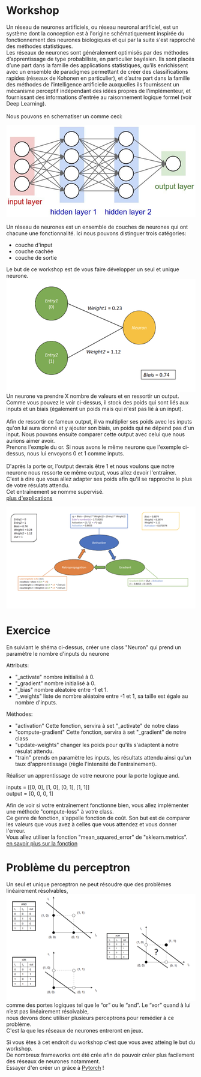 # Workshop

Un réseau de neurones artificiels, ou réseau neuronal artificiel, est un système dont la conception est à l'origine schématiquement inspirée du fonctionnement des neurones biologiques et qui par la suite s'est rapproché des méthodes statistiques.
<br/>
Les réseaux de neurones sont généralement optimisés par des méthodes d’apprentissage de type probabiliste, en particulier bayésien. Ils sont placés d’une part dans la famille des applications statistiques, qu’ils enrichissent avec un ensemble de paradigmes permettant de créer des classifications rapides (réseaux de Kohonen en particulier), et d’autre part dans la famille des méthodes de l’intelligence artificielle auxquelles ils fournissent un mécanisme perceptif indépendant des idées propres de l'implémenteur, et fournissant des informations d'entrée au raisonnement logique formel (voir Deep Learning).
<br/>
<br/>
Nous pouvons en schematiser un comme ceci:

![](reseau-de-neurones-fonctionnement.jpg)

Un réseau de neurones est un ensemble de couches de neurones qui ont chacune une fonctionnalité.
Ici nous pouvons distinguer trois catégories:
 - couche d'input
 - couche cachée
 - couche de sortie

Le but de ce workshop est de vous faire développer un seul et unique neurone.
<br />
![](neuron.png)
Un neurone va prendre X nombre de valeurs et en ressortir un output.
<br/>
Comme vous pouvez le voir ci-dessus, il stock des poids qui sont liés aux inputs et un biais (également un poids mais qui n'est pas lié à un input).
<br/>
<br/>
Afin de ressortir ce fameux output, il va multiplier ses poids avec les inputs qu'on lui aura donné
et y ajouter son biais, un poids qui ne dépend pas d'un input.
Nous pouvons ensuite comparer cette output avec celui que nous aurions aimer avoir.
<br/>
Prenons l'exmple du or. Si nous avons le même neurone que l'exemple ci-dessus, nous lui envoyons 0 et 1 comme inputs.
<br/>
<br/>
D'après la porte or, l'output devrais être 1 et nous voulons que notre neurone nous ressorte ce même output, vous allez devoir l'entraîner.
<br/>
C'est à dire que vous allez adapter ses poids afin qu'il se rapproche le plus de votre résulats attendu.
<br/>
Cet entraînement se nomme supervisé.
<br/>
[plus d'explications](https://likeabot.io/blog/apprentissage-supervise-et-non-supervise-machine-learning-ia)

![](neuron-fonctionnement.png)

# Exercice

En suiviant le shéma ci-dessus, créer une class "Neuron" qui prend un paramètre le nombre d'inputs du neurone

Attributs:
- "_activate" nombre initialisé à 0.
- "_gradient" nombre initialisé à 0.
- "_bias" nombre aléatoire entre -1 et 1.
- "_weights" liste de nombre aléatoire entre -1 et 1, sa taille est égale au nombre d'inputs.

Méthodes:
- "activation" Cette fonction, servira à set "_activate" de notre class
- "compute-gradient" Cette fonction, servira à set "_gradient" de notre class
- "update-weights" changer les poids pour qu'ils s'adaptent à notre résulat attendu.
- "train" prends en paramètre les inputs, les résultats attendu ainsi qu'un taux d'apprentissage (règle l'intensité de l'entrainement).

Réaliser un apprentissage de votre neurone pour la porte logique and.

inputs = [[0, 0], [1, 0], [0, 1], [1, 1]]
<br/>
output = [0, 0, 0, 1]

Afin de voir si votre entraînement fonctionne bien, vous allez implémenter une méthode "compute-loss" à votre class.
<br/>
Ce genre de fonction, s'appelle fonction de coût. Son but est de comparer les valeurs que vous avez à celles que vous attendez et vous donner l'erreur.
<br/>
Vous allez utiliser la fonction "mean_squared_error" de "sklearn.metrics".
<br/>
[en savoir plus sur la fonction](https://en.wikipedia.org/wiki/Mean_squared_error)

# Problème du perceptron

Un seul et unique perceptron ne peut résoudre que des problèmes linéairement résolvables,
![](linear-problem.png)
comme des portes logiques tel que le “or” ou le “and”. Le “xor” quand à lui n’est pas linéairement résolvable,
<br/>
nous devons donc utiliser plusieurs perceptrons pour remédier à ce problème.
<br/>
C'est la que les réseaux de neurones entreront en jeux.

Si vous êtes à cet endroit du workshop c'est que vous avez atteing le but du workshop.
<br/>
De nombreux frameworks ont été crée afin de pouvoir créer plus facilement des réseaux de neurones notamment.
<br/>
Essayer d'en créer un grâce à [Pytorch](https://pytorch.org/) !

